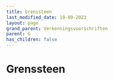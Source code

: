 ```yaml
---
title: Grenssteen
last_modified_date: 19-09-2023
layout: page
grand_parent: Verkenningsvoorschriften
parent: G
has_children: false
---
```


Grenssteen
==========

